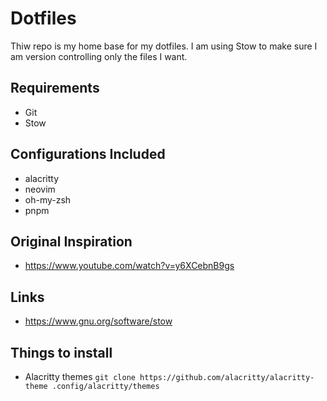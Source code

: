 # Dotfiles

Thiw repo is my home base for my dotfiles. I am using Stow to make sure I am version controlling only the files I want.

## Requirements

- Git
- Stow

## Configurations Included

- alacritty
- neovim
- oh-my-zsh
- pnpm

## Original Inspiration

- https://www.youtube.com/watch?v=y6XCebnB9gs

## Links

- https://www.gnu.org/software/stow

## Things to install

- Alacritty themes `git clone https://github.com/alacritty/alacritty-theme .config/alacritty/themes`
